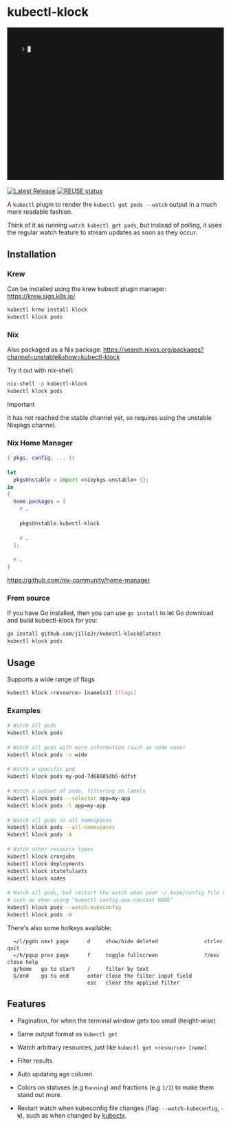 <!--
SPDX-FileCopyrightText: 2023 Kalle Fagerberg

SPDX-License-Identifier: CC-BY-4.0
-->

# kubectl-klock

![demonstration animation](docs/demo.gif)

[![Latest Release](https://img.shields.io/github/release/jilleJr/kubectl-klock.svg)](https://github.com/jilleJr/kubectl-klock/releases)
[![REUSE status](https://api.reuse.software/badge/github.com/jilleJr/kubectl-klock)](https://api.reuse.software/info/github.com/jilleJr/kubectl-klock)

A `kubectl` plugin to render the `kubectl get pods --watch` output in a
much more readable fashion.

Think of it as running `watch kubectl get pods`, but instead of polling,
it uses the regular watch feature to stream updates as soon as they occur.

## Installation

### Krew

Can be installed using the krew kubectl plugin manager: <https://krew.sigs.k8s.io/>

```sh
kubectl krew install klock
kubectl klock pods
```

### Nix

Also packaged as a Nix package: <https://search.nixos.org/packages?channel=unstable&show=kubectl-klock>

Try it out with nix-shell:

```sh
nix-shell -p kubectl-klock
kubectl klock pods
```

> [!IMPORTANT]
> It has not reached the stable channel yet, so requires using the unstable
> Nixpkgs channel.

### Nix Home Manager

```nix
{ pkgs, config, ... }:

let
  pkgsUnstable = import <nixpkgs-unstable> {};
in
{
  home.packages = [
    # …

    pkgsUnstable.kubectl-klock

    # …
  ];

  # …
}
```

<https://github.com/nix-community/home-manager>

### From source

If you have Go installed, then you can use `go install` to let Go download
and build kubectl-klock for you:

```sh
go install github.com/jilleJr/kubectl-klock@latest
kubectl klock pods
```

## Usage

Supports a wide range of flags

```sh
kubectl klock <resource> [name(s)] [flags]
```

### Examples

```sh
# Watch all pods
kubectl klock pods

# Watch all pods with more information (such as node name)
kubectl klock pods -o wide

# Watch a specific pod
kubectl klock pods my-pod-7d68885db5-6dfst

# Watch a subset of pods, filtering on labels
kubectl klock pods --selector app=my-app
kubectl klock pods -l app=my-app

# Watch all pods in all namespaces
kubectl klock pods --all-namespaces
kubectl klock pods -A

# Watch other resource types
kubectl klock cronjobs
kubectl klock deployments
kubectl klock statefulsets
kubectl klock nodes

# Watch all pods, but restart the watch when your ~/.kube/config file changes,
# such as when using "kubectl config use-context NAME"
kubectl klock pods --watch-kubeconfig
kubectl klock pods -W
```

There's also some hotkeys available:

```text
  →/l/pgdn next page      d     show/hide deleted               ctrl+c quit
  ←/h/pgup prev page      f     toggle fullscreen               ?/esc  close help
  g/home   go to start    /     filter by text
  G/end    go to end      enter close the filter input field
                          esc   clear the applied filter
```

## Features

- Pagination, for when the terminal window gets too small (height-wise)

- Same output format as `kubectl get`

- Watch arbitrary resources, just like `kubectl get <resource> [name]`

- Filter results

- Auto updating age column.

- Colors on statuses (e.g `Running`) and fractions (e.g `1/1`) to make
  them stand out more.

- Restart watch when kubeconfig file changes (flag: `--watch-kubeconfig`, `-W`),
  such as when changed by [kubectx](https://github.com/ahmetb/kubectx).
